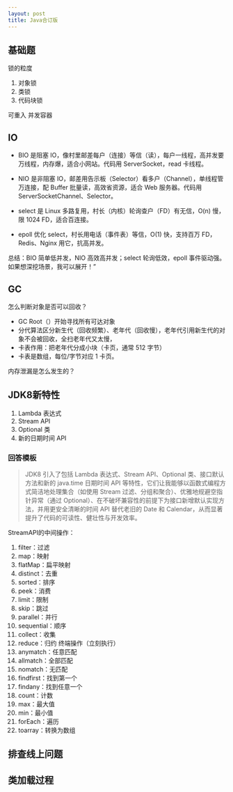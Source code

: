 ```yaml
---
layout: post
title: Java合订版
---
```

## 基础题
锁的粒度
1. 对象锁
2. 类锁
3. 代码块锁

可重入
并发容器

## IO
- BIO 是阻塞 IO，像村里邮差每户（连接）等信（读），每户一线程，高并发要万线程，内存爆，适合小网站。代码用 ServerSocket，read 卡线程。
- NIO 是非阻塞 IO，邮差用告示板（Selector）看多户（Channel），单线程管万连接，配 Buffer 批量读，高效省资源，适合 Web 服务器。代码用 ServerSocketChannel、Selector。

- select 是 Linux 多路复用，村长（内核）轮询查户（FD）有无信，O(n) 慢，限 1024 FD，适合百连接。
- epoll 优化 select，村长用电话（事件表）等信，O(1) 快，支持百万 FD，Redis、Nginx 用它，抗高并发。

总结：BIO 简单低并发，NIO 高效高并发；select 轮询低效，epoll 事件驱动强。如果想深挖场景，我可以展开！”
## GC
怎么判断对象是否可以回收？
- GC Root（）开始寻找所有可达对象
- 分代算法区分新生代（回收频繁）、老年代（回收慢），老年代引用新生代的对象不会被回收，全扫老年代又太慢，
- 卡表作用：把老年代分成小块（卡页，通常 512 字节）
- 卡表是数组，每位/字节对应 1 卡页。

内存泄漏是怎么发生的？

## JDK8新特性
1. Lambda 表达式
2. Stream API
3. Optional 类
4. 新的日期时间 API
### 回答模板
> JDK8 引入了包括 Lambda 表达式、Stream API、Optional 类、接口默认方法和新的 java.time 日期时间 API 等特性，它们让我能够以函数式编程方式简洁地处理集合（如使用 Stream 过滤、分组和聚合）、优雅地规避空指针异常（通过 Optional）、在不破坏兼容性的前提下为接口新增默认实现方法，并用更安全清晰的时间 API 替代老旧的 Date 和 Calendar，从而显著提升了代码的可读性、健壮性与开发效率。

StreamAPI的中间操作：
1. filter：过滤
2. map：映射
3. flatMap：扁平映射
4. distinct：去重
5. sorted：排序
6. peek：消费
7. limit：限制
8. skip：跳过
9. parallel：并行
10. sequential：顺序
11. collect：收集
12. reduce：归约
终端操作（立刻执行）
1. anymatch：任意匹配
2. allmatch：全部匹配
3. nomatch：无匹配
4. findfirst：找到第一个
5. findany：找到任意一个
6. count：计数
7. max：最大值
8. min：最小值
9. forEach：遍历
10. toarray：转换为数组

## 排查线上问题


## 类加载过程
